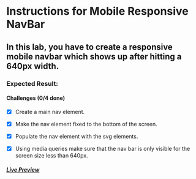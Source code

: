 # Instructions for Mobile Responsive NavBar

## In this lab, you have to create a responsive mobile navbar which shows up after hitting a 640px width.

### Expected Result:

#### Challenges (0/4 done)

- [x] Create a main nav element.
  
- [x] Make the nav element fixed to the bottom of the screen.
  
- [x] Populate the nav element with the svg elements.
  
- [x] Using media queries make sure that the nav bar is only visible for the screen size less than 640px.

##### [Live Preview]()